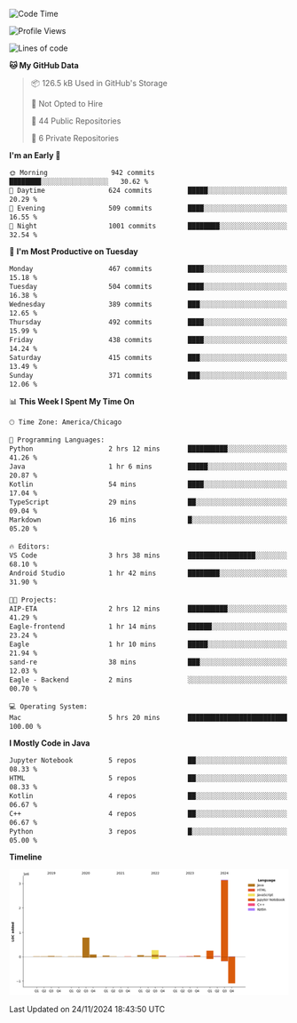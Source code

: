 <!--START_SECTION:waka-->
![Code Time](http://img.shields.io/badge/Code%20Time-700%20hrs%2048%20mins-blue)

![Profile Views](http://img.shields.io/badge/Profile%20Views-0-blue)

![Lines of code](https://img.shields.io/badge/From%20Hello%20World%20I%27ve%20Written-4.8%20million%20lines%20of%20code-blue)

**🐱 My GitHub Data** 

> 📦 126.5 kB Used in GitHub's Storage 
 > 
> 🚫 Not Opted to Hire
 > 
> 📜 44 Public Repositories 
 > 
> 🔑 6 Private Repositories 
 > 
**I'm an Early 🐤** 

```text
🌞 Morning                942 commits         ████████░░░░░░░░░░░░░░░░░   30.62 % 
🌆 Daytime                624 commits         █████░░░░░░░░░░░░░░░░░░░░   20.29 % 
🌃 Evening                509 commits         ████░░░░░░░░░░░░░░░░░░░░░   16.55 % 
🌙 Night                  1001 commits        ████████░░░░░░░░░░░░░░░░░   32.54 % 
```
📅 **I'm Most Productive on Tuesday** 

```text
Monday                   467 commits         ████░░░░░░░░░░░░░░░░░░░░░   15.18 % 
Tuesday                  504 commits         ████░░░░░░░░░░░░░░░░░░░░░   16.38 % 
Wednesday                389 commits         ███░░░░░░░░░░░░░░░░░░░░░░   12.65 % 
Thursday                 492 commits         ████░░░░░░░░░░░░░░░░░░░░░   15.99 % 
Friday                   438 commits         ████░░░░░░░░░░░░░░░░░░░░░   14.24 % 
Saturday                 415 commits         ███░░░░░░░░░░░░░░░░░░░░░░   13.49 % 
Sunday                   371 commits         ███░░░░░░░░░░░░░░░░░░░░░░   12.06 % 
```


📊 **This Week I Spent My Time On** 

```text
🕑︎ Time Zone: America/Chicago

💬 Programming Languages: 
Python                   2 hrs 12 mins       ██████████░░░░░░░░░░░░░░░   41.26 % 
Java                     1 hr 6 mins         █████░░░░░░░░░░░░░░░░░░░░   20.87 % 
Kotlin                   54 mins             ████░░░░░░░░░░░░░░░░░░░░░   17.04 % 
TypeScript               29 mins             ██░░░░░░░░░░░░░░░░░░░░░░░   09.04 % 
Markdown                 16 mins             █░░░░░░░░░░░░░░░░░░░░░░░░   05.20 % 

🔥 Editors: 
VS Code                  3 hrs 38 mins       █████████████████░░░░░░░░   68.10 % 
Android Studio           1 hr 42 mins        ████████░░░░░░░░░░░░░░░░░   31.90 % 

🐱‍💻 Projects: 
AIP-ETA                  2 hrs 12 mins       ██████████░░░░░░░░░░░░░░░   41.29 % 
Eagle-frontend           1 hr 14 mins        ██████░░░░░░░░░░░░░░░░░░░   23.24 % 
Eagle                    1 hr 10 mins        █████░░░░░░░░░░░░░░░░░░░░   21.94 % 
sand-re                  38 mins             ███░░░░░░░░░░░░░░░░░░░░░░   12.03 % 
Eagle - Backend          2 mins              ░░░░░░░░░░░░░░░░░░░░░░░░░   00.70 % 

💻 Operating System: 
Mac                      5 hrs 20 mins       █████████████████████████   100.00 % 
```

**I Mostly Code in Java** 

```text
Jupyter Notebook         5 repos             ██░░░░░░░░░░░░░░░░░░░░░░░   08.33 % 
HTML                     5 repos             ██░░░░░░░░░░░░░░░░░░░░░░░   08.33 % 
Kotlin                   4 repos             ██░░░░░░░░░░░░░░░░░░░░░░░   06.67 % 
C++                      4 repos             ██░░░░░░░░░░░░░░░░░░░░░░░   06.67 % 
Python                   3 repos             █░░░░░░░░░░░░░░░░░░░░░░░░   05.00 % 
```



**Timeline**

![Lines of Code chart](https://raw.githubusercontent.com/phanijsp/phanijsp/main/assets/bar_graph.png)


 Last Updated on 24/11/2024 18:43:50 UTC
<!--END_SECTION:waka-->
